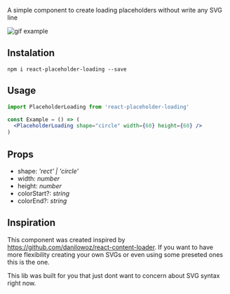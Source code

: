 
A simple component to create loading placeholders without write any SVG line

![gif example](https://github.com/gabrielbs/react-placeholder-loading/blob/master/example/shapes-example.gif)


## Instalation

```
npm i react-placeholder-loading --save
```

## Usage

```jsx
import PlaceholderLoading from 'react-placeholder-loading'

const Example = () => (
  <PlaceholderLoading shape="circle" width={60} height={60} />
)
```


## Props
 - shape: *'rect' | 'circle'*
 - width: *number*
 - height: *number*
 - colorStart?: *string*
 - colorEnd?: *string*

 ## Inspiration

This component was created inspired by https://github.com/danilowoz/react-content-loader. If you want to have more flexibility creating  your own SVGs or even using some preseted ones this is the one.

This lib was built for you that just dont want to concern about SVG syntax right now.
